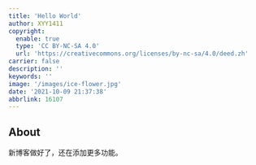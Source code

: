 ```yaml
---
title: 'Hello World'
author: XYY1411
copyright:
  enable: true
  type: 'CC BY-NC-SA 4.0'
  url: 'https://creativecommons.org/licenses/by-nc-sa/4.0/deed.zh'
carrier: false
description: ''
keywords: ''
image: '/images/ice-flower.jpg'
date: '2021-10-09 21:37:38'
abbrlink: 16107
---
```


## About

新博客做好了，还在添加更多功能。